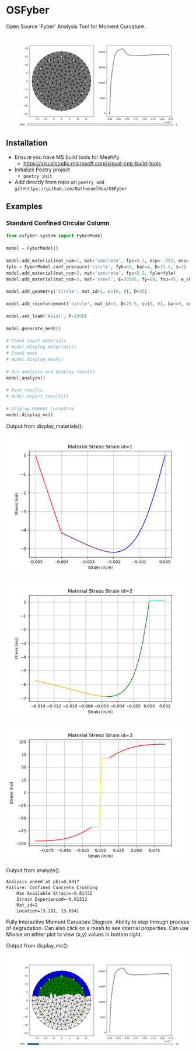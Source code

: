 # OSFyber

Open Source 'Fyber' Analysis Tool for Moment Curvature.

![Example 1 MC Scrub](Pics/Example_1_Scrub.gif)

## Installation

- Ensure you have MS build tools for MeshPy
  - <https://visualstudio.microsoft.com/visual-cpp-build-tools>
- Initialize Poetry project
  - `poetry init`
- Add directly from repo url
  `poetry add git+https://github.com/NathanaelRea/OSFyber`

## Examples

### Standard Confined Circular Column

```python
from osfyber.system import FyberModel

model = FyberModel()

model.add_material(mat_num=1, mat='concrete', fpc=5.2, ecp=-.002, ecu=-.005)
fple = FyberModel.conf_pressure('circle', fyh=68, bar=4, D=31.5, s=3)
model.add_material(mat_num=2, mat='concrete', fpc=5.2, fple=fple)
model.add_material(mat_num=3, mat='steel', E=29565, fy=68, fsu=95, e_sh=0.0125, e_su=0.09, P=2.8)

model.add_geometry('circle', mat_id=1, c=(0, 0), D=36)

model.add_reinforcement('circle', mat_id=3, D=29.5, c=(0, 0), bar=9, count=12, conf_id=2)

model.set_load('Axial', P=1000)

model.generate_mesh()

# Check input materials
# model.display_materials()
# Check mesh
# model.display_mesh()

# Run analysis and display results
model.analyze()

# Save results
# model.export_results()

# Display Moment Curvature
model.display_mc()
```

Output from display_materials():

![Example 1 Material Unconfined Concrete](Pics/Example_1_Mat_1.png)

![Example 1 Material Confined Concrete](Pics/Example_1_Mat_2.png)

![Example 1 Material Steel](Pics/Example_1_Mat_3.png)

Output from analyze():

```text
Analysis ended at phi=0.0017
Failure: Confined Concrete Crushing
    Max Available Strain=-0.01432
    Strain Experienced=-0.01512
    Mat_id=2
    Location=[3.281, 13.664]
```

Fully Interactive Moment Curvature Diagram. Ability to step through process of degradation. Can also click on a mesh to see internal properties. Can use Mouse on either plot to view (x,y) values in bottom right.

Output from display_mc():

![Example 1 Disp Mc](Pics/Example_1_Disp_MC.png)
